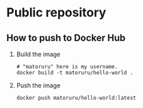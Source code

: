 # Public repository

## How to push to Docker Hub

1. Build the image

   ```
   # "matoruru" here is my username.
   docker build -t matoruru/hello-world .
   ```

1. Push the image

   ```
   docker push matoruru/hello-world:latest
   ```